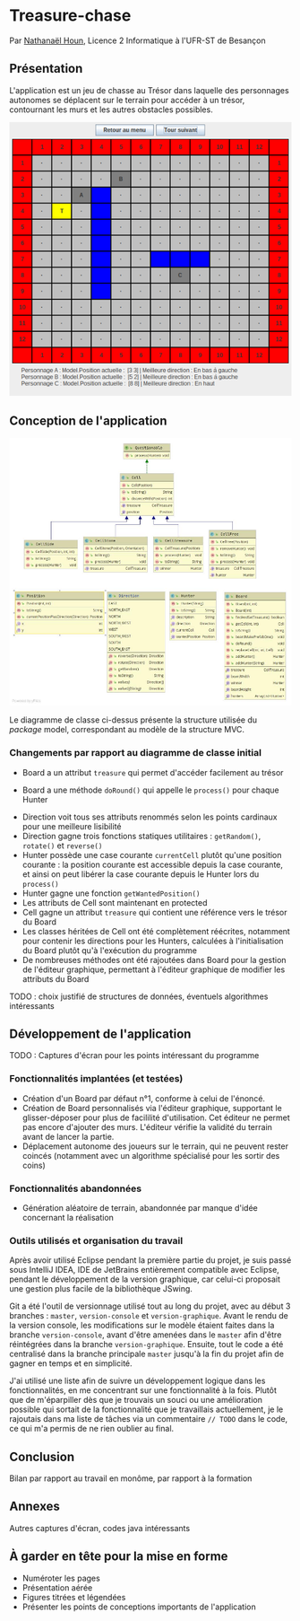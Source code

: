 # Treasure-chase

Par [Nathanaël Houn](mailto:contact@nathanaelhoun.fr), Licence 2 Informatique à l'UFR-ST de Besançon 

## Présentation

L'application est un jeu de chasse au Trésor dans laquelle des personnages autonomes se déplacent sur le terrain pour accéder à un trésor, contournant les murs et les autres obstacles possibles.

![screenshot](imgs/screenshot.png)

## Conception de l'application

![Diagramme de classes](./imgs/diag_classes.jpg)

Le diagramme de classe ci-dessus présente la structure utilisée du _package_ model, correspondant au modèle de la structure MVC.

### Changements par rapport au diagramme de classe initial

* Board a un attribut `treasure` qui permet d'accéder facilement au trésor

* Board a une méthode `doRound()` qui appelle le `process()` pour chaque Hunter

- Direction voit tous ses attributs renommés selon les points cardinaux pour une meilleure lisibilité
- Direction gagne trois fonctions statiques utilitaires : `getRandom()`, `rotate()` et `reverse()`
- Hunter possède une case courante `currentCell` plutôt qu'une position courante : la position courante est accessible depuis la case courante, et ainsi on peut libérer la case courante depuis le Hunter lors du `process()` 
- Hunter gagne une fonction `getWantedPosition()`
- Les attributs de Cell sont maintenant en protected
- Cell gagne un attribut `treasure` qui contient une référence vers le trésor du Board
- Les classes héritées de Cell ont été complètement réécrites, notamment pour contenir les directions pour les Hunters, calculées à l'initialisation du Board plutôt qu'à l'exécution du programme
- De nombreuses méthodes ont été rajoutées dans Board pour la gestion de l'éditeur graphique, permettant à l'éditeur graphique de modifier les attributs du Board

TODO : choix justifié de structures de données, éventuels algorithmes intéressants

## Développement de l'application

TODO : Captures d'écran pour les points intéressant du programme

### Fonctionnalités implantées (et testées)

- Création d'un Board par défaut n°1, conforme à celui de l'énoncé.
- Création de Board personnalisés via l'éditeur graphique, supportant le glisser-déposer pour plus de facililité d'utilisation. Cet éditeur ne permet pas encore d'ajouter des murs. L'éditeur vérifie la validité du terrain avant de lancer la partie.
- Déplacement autonome des joueurs sur le terrain, qui ne peuvent rester coincés (notamment avec un algorithme spécialisé pour les sortir des coins)

### Fonctionnalités abandonnées

- Génération aléatoire de terrain, abandonnée par manque d'idée concernant la réalisation

### Outils utilisés et organisation du travail

Après avoir utilisé Eclipse pendant la première partie du projet, je suis passé sous IntelliJ IDEA, IDE de JetBrains entièrement compatible avec Eclipse, pendant le développement de la version graphique, car celui-ci proposait une gestion plus facile de la bibliothèque JSwing. 

Git a été l'outil de versionnage utilisé tout au long du projet, avec au début 3 branches : `master`, `version-console` et `version-graphique`. Avant le rendu de la version console, les modifications sur le modèle étaient faites dans la branche `version-console`, avant d'être amenées dans le `master` afin d'être réintégrées dans la branche `version-graphique`. Ensuite, tout le code a été centralisé dans la branche principale `master` jusqu'à la fin du projet afin de gagner en temps et en simplicité.

J'ai utilisé une liste afin de suivre un développement logique dans les fonctionnalités, en me concentrant sur une fonctionnalité à la fois. Plutôt que de m'éparpiller dès que je trouvais un souci ou une amélioration possible qui sortait de la fonctionnalité que je travaillais actuellement, je le rajoutais dans ma liste de tâches via un commentaire `// TODO` dans le code, ce qui m'a permis de ne rien oublier au final.

## Conclusion

Bilan par rapport au travail en monôme, par rapport à la formation

## Annexes

Autres captures d'écran, codes java intéressants

## À garder en tête pour la mise en forme

- Numéroter les pages
- Présentation aérée
- Figures titrées et légendées
- Présenter les points de conceptions importants de l'application
